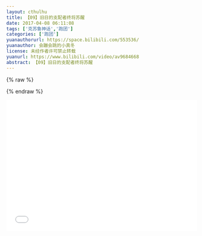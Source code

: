 ```yaml
---
layout: cthulhu
title: 【09】旧日的支配者终将苏醒
date: 2017-04-08 06:11:08
tags: ['克苏鲁神话','跑团']
categories: ['跑团']
yuanauthorurl: https://space.bilibili.com/553536/
yuanauthor: 会蹦会跳的小真冬
license: 未经作者许可禁止转载
yuanurl: https://www.bilibili.com/video/av9684668
abstract: 【09】旧日的支配者终将苏醒
---
```

{% raw %}
<style>
.hhw {
    position: relative;
    width: 100%;
    height: 0;
    padding-bottom: 69%;
}
.video {
    position: absolute;
    top: 0;
    left: 0;
    width: 100%;
    height: 100%;
}
</style>
{% endraw %}
<div class="hhw">
<iframe src="//player.bilibili.com/player.html?aid=9684668&cid=16005823&page=1" frameborder="0" allowfullscreen class="video"></iframe>
</div>